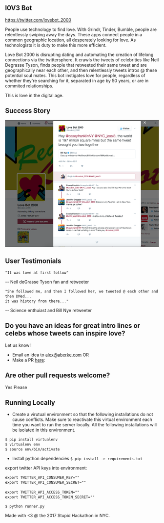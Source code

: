 l0V3 Bot
--

https://twitter.com/lovebot_2000

People use technology to find love.  With Grindr, Tinder, Bumble, people are relentlessly swiping away the days.  These apps connect people in a common geographic location, all desperately looking for love.  As technologists it is duty to make this more efficient.

Love Bot 2000 is disrupting dating and automating the creation of lifelong connections via the twittersphere.  It crawls the tweets of celebrities like Neil Degrasse Tyson, finds people that retweeted their same tweet and are geographically near each other, and then relentlessly tweets intros @ these potential soul mates.  This bot instigates love for people, regardless of whether they're searching for it, separated in age by 50 years, or are in commited relationships.

This is love in the digital age.


Success Story
---

<img width="600px" src="https://raw.githubusercontent.com/aberke/love-bot/master/static/love-connection-screenshot.png" />


User Testimonials
----


```
"It was love at first follow"
```  
   -- Neil deGrasse Tyson fan and retweeter


```
"She followed me, and then I followed her, we tweeted @ each other and then DMed...
it was history from there..."
```
   -- Science enthuiast and Bill Nye retweeter




Do you have an ideas for great intro lines or celebs whose tweets can inspire love?
-------

Let us know!

* Email an idea to alex@aberke.com
OR
* Make a PR [here](https://github.com/aberke/love-bot/blob/master/bot/celeb_data.py):



Are other pull requests welcome?
-----

Yes Please


Running Locally
---

* Create a virutual environment so that the following installations do not cause conflicts.  Make sure to reactivate this virtual environment each time you want to run the server locally.  All the following installations will be isolated in this environment.
```
$ pip install virtualenv
$ virtualenv env
$ source env/bin/activate
```
* Install python dependencies ```$ pip install -r requirements.txt```

export twitter API keys into environment:
```
export TWITTER_API_CONSUMER_KEY=""
export TWITTER_API_CONSUMER_SECRET=""

export TWITTER_API_ACCESS_TOKEN=""
export TWITTER_API_ACCESS_TOKEN_SECRET=""
```

```
$ python runner.py
```




Made with <3 @ the 2017 Stupid Hackathon in NYC.
